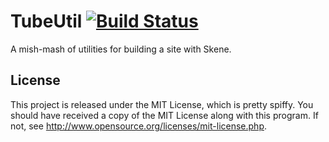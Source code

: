 TubeUtil [![Build Status](https://secure.travis-ci.org/Nycto/TubeUtil.png?branch=master)](http://travis-ci.org/Nycto/TubeUtil)
========

A mish-mash of utilities for building a site with Skene.

License
-------

This project is released under the MIT License, which is pretty spiffy. You
should have received a copy of the MIT License along with this program. If not,
see <http://www.opensource.org/licenses/mit-license.php>.


